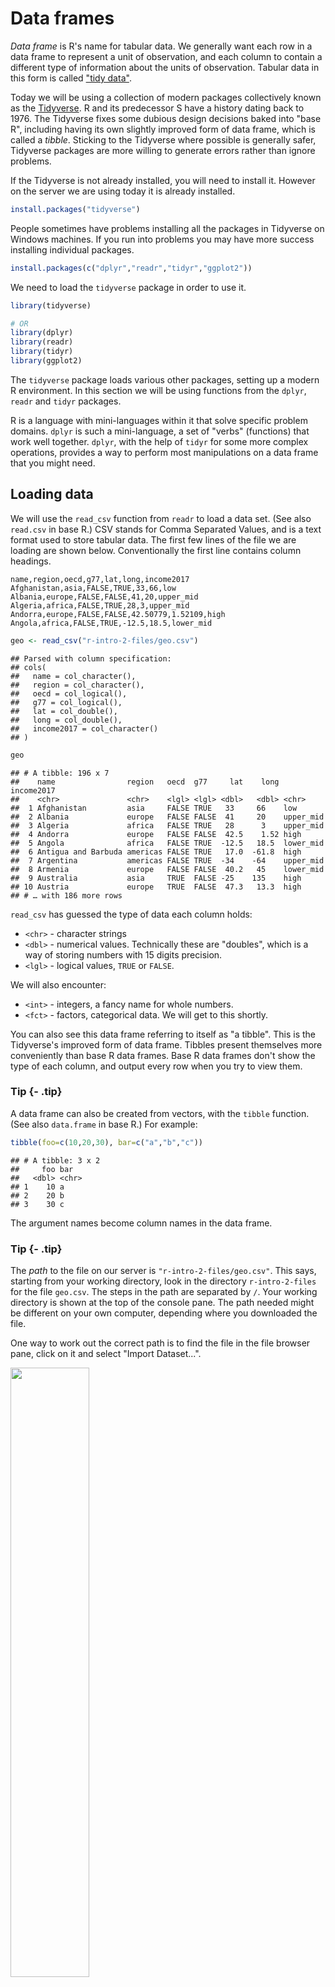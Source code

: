 # Data frames



*Data frame* is R's name for tabular data. We generally want each row in a data frame to represent a unit of observation, and each column to contain a different type of information about the units of observation. Tabular data in this form is called ["tidy data"](http://vita.had.co.nz/papers/tidy-data.html).

Today we will be using a collection of modern packages collectively known as the [Tidyverse](https://www.tidyverse.org/). R and its predecessor S have a history dating back to 1976. The Tidyverse fixes some dubious design decisions baked into "base R", including having its own slightly improved form of data frame, which is called a *tibble*. Sticking to the Tidyverse where possible is generally safer, Tidyverse packages are more willing to generate errors rather than ignore problems.

If the Tidyverse is not already installed, you will need to install it. However on the server we are using today it is already installed.


```r
install.packages("tidyverse")
```

People sometimes have problems installing all the packages in Tidyverse on Windows machines. If you run into problems you may have more success installing individual packages.


```r
install.packages(c("dplyr","readr","tidyr","ggplot2"))
```

We need to load the `tidyverse` package in order to use it.


```r
library(tidyverse)

# OR
library(dplyr)
library(readr)
library(tidyr)
library(ggplot2)
```

The `tidyverse` package loads various other packages, setting up a modern R environment. In this section we will be using functions from the `dplyr`, `readr` and `tidyr` packages.


R is a language with mini-languages within it that solve specific problem domains. `dplyr` is such a mini-language, a set of "verbs" (functions) that work well together. `dplyr`, with the help of `tidyr` for some more complex operations, provides a way to perform most manipulations on a data frame that you might need.


## Loading data

We will use the `read_csv` function from `readr` to load a data set. (See also `read.csv` in base R.) CSV stands for Comma Separated Values, and is a text format used to store tabular data. The first few lines of the file we are loading are shown below. Conventionally the first line contains column headings.

```
name,region,oecd,g77,lat,long,income2017
Afghanistan,asia,FALSE,TRUE,33,66,low
Albania,europe,FALSE,FALSE,41,20,upper_mid
Algeria,africa,FALSE,TRUE,28,3,upper_mid
Andorra,europe,FALSE,FALSE,42.50779,1.52109,high
Angola,africa,FALSE,TRUE,-12.5,18.5,lower_mid
```


```r
geo <- read_csv("r-intro-2-files/geo.csv")
```

```
## Parsed with column specification:
## cols(
##   name = col_character(),
##   region = col_character(),
##   oecd = col_logical(),
##   g77 = col_logical(),
##   lat = col_double(),
##   long = col_double(),
##   income2017 = col_character()
## )
```

```r
geo
```

```
## # A tibble: 196 x 7
##    name                region   oecd  g77     lat    long income2017
##    <chr>               <chr>    <lgl> <lgl> <dbl>   <dbl> <chr>     
##  1 Afghanistan         asia     FALSE TRUE   33     66    low       
##  2 Albania             europe   FALSE FALSE  41     20    upper_mid 
##  3 Algeria             africa   FALSE TRUE   28      3    upper_mid 
##  4 Andorra             europe   FALSE FALSE  42.5    1.52 high      
##  5 Angola              africa   FALSE TRUE  -12.5   18.5  lower_mid 
##  6 Antigua and Barbuda americas FALSE TRUE   17.0  -61.8  high      
##  7 Argentina           americas FALSE TRUE  -34    -64    upper_mid 
##  8 Armenia             europe   FALSE FALSE  40.2   45    lower_mid 
##  9 Australia           asia     TRUE  FALSE -25    135    high      
## 10 Austria             europe   TRUE  FALSE  47.3   13.3  high      
## # … with 186 more rows
```

`read_csv` has guessed the type of data each column holds:

* `<chr>` - character strings
* `<dbl>` - numerical values. Technically these are "doubles", which is a way of storing numbers with 15 digits precision.
* `<lgl>` - logical values, `TRUE` or `FALSE`.

We will also encounter:

* `<int>` - integers, a fancy name for whole numbers.
* `<fct>` - factors, categorical data. We will get to this shortly.


You can also see this data frame referring to itself as "a tibble". This is the Tidyverse's improved form of data frame. Tibbles present themselves more conveniently than base R data frames. Base R data frames don't show the type of each column, and output every row when you try to view them.


### Tip {- .tip}

A data frame can also be created from vectors, with the `tibble` function. (See also `data.frame` in base R.) For example:


```r
tibble(foo=c(10,20,30), bar=c("a","b","c"))
```

```
## # A tibble: 3 x 2
##     foo bar  
##   <dbl> <chr>
## 1    10 a    
## 2    20 b    
## 3    30 c
```

The argument names become column names in the data frame.

### Tip {- .tip}

The *path* to the file on our server is `"r-intro-2-files/geo.csv"`. This says, starting from your working directory, look in the directory `r-intro-2-files` for the file `geo.csv`. The steps in the path are separated by `/`. Your working directory is shown at the top of the console pane. The path needed might be different on your own computer, depending where you downloaded the file.

One way to work out the correct path is to find the file in the file browser pane, click on it and select "Import Dataset...".

<img src="figures/import.png" width="50%" style="display: block; margin: auto auto auto 0;" />


## Exploring

The `View` function gives us a spreadsheet-like view of the data frame.

```
View(geo)
```

`print` with the `n` argument can be used to show more than the first 10 rows on the console.


```r
print(geo, n=200)
```

We can extract details of the data frame with further functions:


```r
nrow(geo)
```

```
## [1] 196
```

```r
ncol(geo)
```

```
## [1] 7
```

```r
colnames(geo)
```

```
## [1] "name"       "region"     "oecd"       "g77"        "lat"       
## [6] "long"       "income2017"
```

```r
summary(geo)
```

```
##      name              region             oecd            g77         
##  Length:196         Length:196         Mode :logical   Mode :logical  
##  Class :character   Class :character   FALSE:165       FALSE:65       
##  Mode  :character   Mode  :character   TRUE :31        TRUE :131      
##                                                                       
##                                                                       
##                                                                       
##       lat              long           income2017       
##  Min.   :-42.00   Min.   :-175.000   Length:196        
##  1st Qu.:  4.00   1st Qu.:  -5.625   Class :character  
##  Median : 17.42   Median :  21.875   Mode  :character  
##  Mean   : 19.03   Mean   :  23.004                     
##  3rd Qu.: 39.82   3rd Qu.:  51.892                     
##  Max.   : 65.00   Max.   : 179.145
```


## Indexing data frames

Data frames can be subset using `[row,column]` syntax.


```r
geo[4,2]
```

```
## # A tibble: 1 x 1
##   region
##   <chr> 
## 1 europe
```

Note that while this is a single value, it is still wrapped in a data frame. (This is a behaviour specific to Tidyverse data frames.) More on this in a moment.

Columns can be given by name.


```r
geo[4,"region"]
```

```
## # A tibble: 1 x 1
##   region
##   <chr> 
## 1 europe
```

The column or row may be omitted, thereby retrieving the entire row or column.


```r
geo[4,]
```

```
## # A tibble: 1 x 7
##   name    region oecd  g77     lat  long income2017
##   <chr>   <chr>  <lgl> <lgl> <dbl> <dbl> <chr>     
## 1 Andorra europe FALSE FALSE  42.5  1.52 high
```

```r
geo[,"region"]
```

```
## # A tibble: 196 x 1
##    region  
##    <chr>   
##  1 asia    
##  2 europe  
##  3 africa  
##  4 europe  
##  5 africa  
##  6 americas
##  7 americas
##  8 europe  
##  9 asia    
## 10 europe  
## # … with 186 more rows
```

Multiple rows or columns may be retrieved using a vector.


```r
rows_wanted <- c(1,3,5)
geo[rows_wanted,]
```

```
## # A tibble: 3 x 7
##   name        region oecd  g77     lat  long income2017
##   <chr>       <chr>  <lgl> <lgl> <dbl> <dbl> <chr>     
## 1 Afghanistan asia   FALSE TRUE   33    66   low       
## 2 Algeria     africa FALSE TRUE   28     3   upper_mid 
## 3 Angola      africa FALSE TRUE  -12.5  18.5 lower_mid
```

Vector indexing can also be written on a single line.


```r
geo[c(1,3,5),]
```

```
## # A tibble: 3 x 7
##   name        region oecd  g77     lat  long income2017
##   <chr>       <chr>  <lgl> <lgl> <dbl> <dbl> <chr>     
## 1 Afghanistan asia   FALSE TRUE   33    66   low       
## 2 Algeria     africa FALSE TRUE   28     3   upper_mid 
## 3 Angola      africa FALSE TRUE  -12.5  18.5 lower_mid
```

```r
geo[1:7,]
```

```
## # A tibble: 7 x 7
##   name                region   oecd  g77     lat   long income2017
##   <chr>               <chr>    <lgl> <lgl> <dbl>  <dbl> <chr>     
## 1 Afghanistan         asia     FALSE TRUE   33    66    low       
## 2 Albania             europe   FALSE FALSE  41    20    upper_mid 
## 3 Algeria             africa   FALSE TRUE   28     3    upper_mid 
## 4 Andorra             europe   FALSE FALSE  42.5   1.52 high      
## 5 Angola              africa   FALSE TRUE  -12.5  18.5  lower_mid 
## 6 Antigua and Barbuda americas FALSE TRUE   17.0 -61.8  high      
## 7 Argentina           americas FALSE TRUE  -34   -64    upper_mid
```


## Columns are vectors

Ok, so how do we actually get data out of a data frame?

Under the hood, a data frame is a list of column vectors. We can use `$` to retrieve columns. Occasionally it is also useful to use `[[ ]]` to retrieve columns, for example if the column name we want is stored in a variable.


```r
head( geo$region )
```

```
## [1] "asia"     "europe"   "africa"   "europe"   "africa"   "americas"
```

```r
head( geo[["region"]] )
```

```
## [1] "asia"     "europe"   "africa"   "europe"   "africa"   "americas"
```

To get the "region" value of the 4th row as above, but unwrapped, we can use:


```r
geo$region[4]
```

```
## [1] "europe"
```

For example, to plot the longitudes and latitudes we could use:


```r
plot(geo$long, geo$lat)
```

<img src="data_frames_files/figure-html/unnamed-chunk-17-1.png" width="576" style="display: block; margin: auto;" />


## Logical indexing

A method of indexing that we haven't discussed yet is logical indexing. Instead of specifying the row number or numbers that we want, we can give a logical vector which is `TRUE` for the rows we want and `FALSE` otherwise. This can also be used with vectors.

We will first do this in a slightly verbose way in order to understand it, then learn a more concise way to do this using the `dplyr` package.

Southern countries have latitude less than zero.


```r
is_southern <- geo$lat < 0

head(is_southern)
```

```
## [1] FALSE FALSE FALSE FALSE  TRUE FALSE
```

```r
sum(is_southern)
```

```
## [1] 40
```

`sum` treats TRUE as 1 and FALSE as 0, so it tells us the number of TRUE elements in the vector.

We can use this logical vector to get the southern countries from `geo`:


```r
geo[is_southern,]
```

```
## # A tibble: 40 x 7
##    name             region   oecd  g77     lat   long income2017
##    <chr>            <chr>    <lgl> <lgl> <dbl>  <dbl> <chr>     
##  1 Angola           africa   FALSE TRUE  -12.5   18.5 lower_mid 
##  2 Argentina        americas FALSE TRUE  -34    -64   upper_mid 
##  3 Australia        asia     TRUE  FALSE -25    135   high      
##  4 Bolivia          americas FALSE TRUE  -17    -65   lower_mid 
##  5 Botswana         africa   FALSE TRUE  -22     24   upper_mid 
##  6 Brazil           americas FALSE TRUE  -10    -55   upper_mid 
##  7 Burundi          africa   FALSE TRUE   -3.5   30   low       
##  8 Chile            americas TRUE  TRUE  -33.5  -70.6 high      
##  9 Comoros          africa   FALSE TRUE  -12.2   44.4 low       
## 10 Congo, Dem. Rep. africa   FALSE TRUE   -2.5   23.5 low       
## # … with 30 more rows
```

Comparison operators available are:

* `x == y ` -- "equal to"
* `x != y ` -- "not equal to"
* `x < y  ` -- "less than"
* `x > y  ` -- "greater than"
* `x <= y ` -- "less than or equal to"
* `x >= y ` -- "greater than or equal to"

More complicated conditions can be constructed using logical operators:

* `a & b ` -- "and", TRUE only if both `a` and `b` are TRUE.
* `a | b ` -- "or", TRUE if either `a` or `b` or both are TRUE.
* `! a   ` -- "not" , TRUE if `a` is FALSE, and FALSE if `a` is TRUE.

The `oecd` column of `geo` tells which countries are in the Organisation for Economic Co-operation and Development, and the `g77` column tells which countries are in the Group of 77 (an alliance of developing nations). We could see which OECD countries are in the southern hemisphere with:


```r
southern_oecd <- is_southern & geo$oecd

geo[southern_oecd,]
```

```
## # A tibble: 3 x 7
##   name        region   oecd  g77     lat   long income2017
##   <chr>       <chr>    <lgl> <lgl> <dbl>  <dbl> <chr>     
## 1 Australia   asia     TRUE  FALSE -25    135   high      
## 2 Chile       americas TRUE  TRUE  -33.5  -70.6 high      
## 3 New Zealand asia     TRUE  FALSE -42    174   high
```

`is_southern` seems like it should be kept within our `geo` data frame for future use. We can add it as a new column of the data frame with:


```r
geo$southern <- is_southern

geo
```

```
## # A tibble: 196 x 8
##    name               region  oecd  g77     lat    long income2017 southern
##    <chr>              <chr>   <lgl> <lgl> <dbl>   <dbl> <chr>      <lgl>   
##  1 Afghanistan        asia    FALSE TRUE   33     66    low        FALSE   
##  2 Albania            europe  FALSE FALSE  41     20    upper_mid  FALSE   
##  3 Algeria            africa  FALSE TRUE   28      3    upper_mid  FALSE   
##  4 Andorra            europe  FALSE FALSE  42.5    1.52 high       FALSE   
##  5 Angola             africa  FALSE TRUE  -12.5   18.5  lower_mid  TRUE    
##  6 Antigua and Barbu… americ… FALSE TRUE   17.0  -61.8  high       FALSE   
##  7 Argentina          americ… FALSE TRUE  -34    -64    upper_mid  TRUE    
##  8 Armenia            europe  FALSE FALSE  40.2   45    lower_mid  FALSE   
##  9 Australia          asia    TRUE  FALSE -25    135    high       TRUE    
## 10 Austria            europe  TRUE  FALSE  47.3   13.3  high       FALSE   
## # … with 186 more rows
```


### Challenge: logical indexing {- .challenge}


1. Which country is in both the OECD and the G77?

2. Which countries are in neither the OECD nor the G77?

2. Which countries are in the Americas? These have longitudes between -150 and -40. 


### A `dplyr` shorthand

The above method is a little laborious. We have to keep mentioning the name of the data frame, and there is a lot of punctuation to keep track of. `dplyr` provides a slightly magical function called `filter` which lets us write more concisely. For example:


```r
filter(geo, lat < 0 & oecd)
```

```
## # A tibble: 3 x 8
##   name        region   oecd  g77     lat   long income2017 southern
##   <chr>       <chr>    <lgl> <lgl> <dbl>  <dbl> <chr>      <lgl>   
## 1 Australia   asia     TRUE  FALSE -25    135   high       TRUE    
## 2 Chile       americas TRUE  TRUE  -33.5  -70.6 high       TRUE    
## 3 New Zealand asia     TRUE  FALSE -42    174   high       TRUE
```

In the second argument, we are able to refer to columns of the data frame as though they were variables. The code is beautiful, but also opaque. It's important to understand that under the hood we are creating and combining logical vectors.



## Factors

The `count` function from `dplyr` can help us understand the contents of some of the columns in `geo`. `count` is also *magical*, we can refer to columns of the data frame directly in the arguments to `count`.


```r
count(geo, region)
```

```
## # A tibble: 4 x 2
##   region       n
##   <chr>    <int>
## 1 africa      54
## 2 americas    35
## 3 asia        59
## 4 europe      48
```

```r
count(geo, income2017)
```

```
## # A tibble: 4 x 2
##   income2017     n
##   <chr>      <int>
## 1 high          58
## 2 low           31
## 3 lower_mid     52
## 4 upper_mid     55
```

One annoyance here is that the different categories in `income2017` aren't in a sensible order. This comes up quite often, for example when sorting or plotting categorical data. R's solution is a further type of vector called a *factor* (think a factor of an experimental design). A factor holds categorical data, and has an associated ordered set of *levels*. It is otherwise quite similar to a character vector.

Any sort of vector can be converted to a factor using the `factor` function. This function defaults to placing the levels in alphabetical order, but takes a `levels` argument that can override this.


```r
head( factor(geo$income2017, levels=c("low","lower_mid","upper_mid","high")) )
```

```
## [1] low       upper_mid upper_mid high      lower_mid high     
## Levels: low lower_mid upper_mid high
```

We should to modify the `income2017` column of the `geo` table in order to use this:


```r
geo$income2017 <- factor(geo$income2017, levels=c("low","lower_mid","upper_mid","high"))
```

`count` now produces the desired order of output:


```r
count(geo, income2017)
```

```
## # A tibble: 4 x 2
##   income2017     n
##   <fct>      <int>
## 1 low           31
## 2 lower_mid     52
## 3 upper_mid     55
## 4 high          58
```

When `plot` is given a factor, it shows a bar plot:


```r
plot(geo$income2017)
```

<img src="data_frames_files/figure-html/unnamed-chunk-27-1.png" width="576" style="display: block; margin: auto;" />

When given two factors, it shows a mosaic plot:


```r
plot(geo$income2017, factor(geo$oecd))
```

<img src="data_frames_files/figure-html/unnamed-chunk-28-1.png" width="576" style="display: block; margin: auto;" />

Similarly we can count two categorical columns at once.


```r
count(geo, income2017, oecd)
```

```
## # A tibble: 6 x 3
##   income2017 oecd      n
##   <fct>      <lgl> <int>
## 1 low        FALSE    31
## 2 lower_mid  FALSE    52
## 3 upper_mid  FALSE    53
## 4 upper_mid  TRUE      2
## 5 high       FALSE    29
## 6 high       TRUE     29
```

## Readability vs tidyness

The counts we obtained counting `income2017` vs `oecd` were properly tidy in the sense of containing a single unit of observation per row. However to view the data, it would be more convenient to have income as columns and OECD membership as rows. We can use the `spread` function from `tidyr` to achieve this.


```r
counts <- count(geo, income2017, oecd)
spread(counts, key=income2017, value=n, fill=0)
```

```
## # A tibble: 2 x 5
##   oecd    low lower_mid upper_mid  high
##   <lgl> <dbl>     <dbl>     <dbl> <dbl>
## 1 FALSE    31        52        53    29
## 2 TRUE      0         0         2    29
```

Here:

* The `key` column became column names.
* The `value` column became the values in the new columns.
* The `fill` value is used to fill in any missing values.

### Tip {- .tip}

Tidying is often the first step when exploring a data-set. The [tidyr](http://tidyr.tidyverse.org/) package contains a number of useful functions that help tidy (or un-tidy!) data. We've just seen `spread` which spreads two columns into multiple columns. The inverse of `spread` is `gather`, which gathers multiple columns into two columns: a column of column names, and a column of values.


### Challenge: counting {- .challenge}

Investigate how many OECD and non-OECD nations come from the northern and southern hemispheres.

1. Using `count`.
2. By making a mosaic plot.

Remember you may need to convert columns to factors for `plot` to work, and that a `southern` column could be added to `geo` with:


```r
geo$southern <- geo$lat < 0
```


## Sorting

Data frames can be sorted using the `arrange` function in `dplyr`.


```r
arrange(geo, lat)
```

```
## # A tibble: 196 x 8
##    name         region   oecd  g77     lat   long income2017 southern
##    <chr>        <chr>    <lgl> <lgl> <dbl>  <dbl> <fct>      <lgl>   
##  1 New Zealand  asia     TRUE  FALSE -42    174   high       TRUE    
##  2 Argentina    americas FALSE TRUE  -34    -64   upper_mid  TRUE    
##  3 Chile        americas TRUE  TRUE  -33.5  -70.6 high       TRUE    
##  4 Uruguay      americas FALSE TRUE  -33    -56   high       TRUE    
##  5 Lesotho      africa   FALSE TRUE  -29.5   28.2 lower_mid  TRUE    
##  6 South Africa africa   FALSE TRUE  -29     24   upper_mid  TRUE    
##  7 Swaziland    africa   FALSE TRUE  -26.5   31.5 lower_mid  TRUE    
##  8 Australia    asia     TRUE  FALSE -25    135   high       TRUE    
##  9 Paraguay     americas FALSE TRUE  -23.3  -58   upper_mid  TRUE    
## 10 Botswana     africa   FALSE TRUE  -22     24   upper_mid  TRUE    
## # … with 186 more rows
```

Numeric columns are sorted in numeric order. Character columns will be sorted in alphabetical order. Factor columns are sorted in order of their levels. The `desc` helper function can be used to sort in descending order.


```r
arrange(geo, desc(name))
```

```
## # A tibble: 196 x 8
##    name           region   oecd  g77     lat    long income2017 southern
##    <chr>          <chr>    <lgl> <lgl> <dbl>   <dbl> <fct>      <lgl>   
##  1 Zimbabwe       africa   FALSE TRUE  -19     29.8  low        TRUE    
##  2 Zambia         africa   FALSE TRUE  -14.3   28.5  lower_mid  TRUE    
##  3 Yemen          asia     FALSE TRUE   15.5   47.5  lower_mid  FALSE   
##  4 Vietnam        asia     FALSE TRUE   16.2  108.   lower_mid  FALSE   
##  5 Venezuela      americas FALSE TRUE    8    -66    upper_mid  FALSE   
##  6 Vanuatu        asia     FALSE TRUE  -16    167    lower_mid  TRUE    
##  7 Uzbekistan     asia     FALSE FALSE  41.7   63.8  lower_mid  FALSE   
##  8 Uruguay        americas FALSE TRUE  -33    -56    high       TRUE    
##  9 United States  americas TRUE  FALSE  39.8  -98.5  high       FALSE   
## 10 United Kingdom europe   TRUE  FALSE  54.8   -2.70 high       FALSE   
## # … with 186 more rows
```


## Joining data frames

Let's move on to a larger data set. This is from the [Gapminder](https://www.gapminder.org) project and contains information about countries over time.


```r
gap <- read_csv("r-intro-2-files/gap-minder.csv")
gap
```

```
## # A tibble: 4,312 x 5
##    name                 year population gdp_percap life_exp
##    <chr>               <dbl>      <dbl>      <dbl>    <dbl>
##  1 Afghanistan          1800    3280000        603     28.2
##  2 Albania              1800     410445        667     35.4
##  3 Algeria              1800    2503218        715     28.8
##  4 Andorra              1800       2654       1197     NA  
##  5 Angola               1800    1567028        618     27.0
##  6 Antigua and Barbuda  1800      37000        757     33.5
##  7 Argentina            1800     534000       1507     33.2
##  8 Armenia              1800     413326        514     34  
##  9 Australia            1800     351014        814     34.0
## 10 Austria              1800    3205587       1847     34.4
## # … with 4,302 more rows
```

### Quiz {.challenge -}

What is the unit of observation in this new data frame?

### {-}

It would be useful to have general information about countries from `geo` available as columns when we use this data frame. `gap` and `geo` share a column called `name` which can be used to match rows from one to the other. 


```r
gap_geo <- left_join(gap, geo, by="name")
gap_geo
```

```
## # A tibble: 4,312 x 12
##    name   year population gdp_percap life_exp region oecd  g77     lat
##    <chr> <dbl>      <dbl>      <dbl>    <dbl> <chr>  <lgl> <lgl> <dbl>
##  1 Afgh…  1800    3280000        603     28.2 asia   FALSE TRUE   33  
##  2 Alba…  1800     410445        667     35.4 europe FALSE FALSE  41  
##  3 Alge…  1800    2503218        715     28.8 africa FALSE TRUE   28  
##  4 Ando…  1800       2654       1197     NA   europe FALSE FALSE  42.5
##  5 Ango…  1800    1567028        618     27.0 africa FALSE TRUE  -12.5
##  6 Anti…  1800      37000        757     33.5 ameri… FALSE TRUE   17.0
##  7 Arge…  1800     534000       1507     33.2 ameri… FALSE TRUE  -34  
##  8 Arme…  1800     413326        514     34   europe FALSE FALSE  40.2
##  9 Aust…  1800     351014        814     34.0 asia   TRUE  FALSE -25  
## 10 Aust…  1800    3205587       1847     34.4 europe TRUE  FALSE  47.3
## # … with 4,302 more rows, and 3 more variables: long <dbl>,
## #   income2017 <fct>, southern <lgl>
```

The output contains all ways of pairing up rows by `name`. In this case each row of `geo` pairs up with multiple rows of `gap`.

The "left" in "left join" refers to how rows that can't be paired up are handled. `left_join` keeps all rows from the first data frame but not the second. This is a good default when the intent is to attaching some extra information to a data frame. `inner_join` discard all rows that can't be paired up. `full_join` keeps all rows from both data frames. 


## Further reading

We've covered the fundamentals of dplyr and data frames, but there is much more to learn. Notably, we haven't covered the use of the pipe `%>%` to chain `dplyr` verbs together. The ["R for Data Science" book](http://r4ds.had.co.nz/) is an excellent source to learn more. The Monash Bioinformatics Platform ["R more" course](https://monashbioinformaticsplatform.github.io/r-more/) also covers this. 











